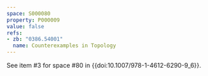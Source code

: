 ```yaml
---
space: S000080
property: P000009
value: false
refs:
- zb: "0386.54001"
  name: Counterexamples in Topology
---
```


See item #3 for space #80 in {{doi:10.1007/978-1-4612-6290-9_6}}.
